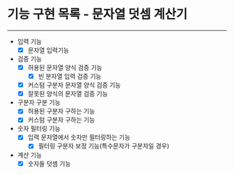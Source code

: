 기능 구현 목록 - 문자열 덧셈 계산기
===========

---

* 입력 기능
    * [x] 문자열 입력기능
* 검증 기능
    * [x] 허용된 문자열 양식 검증 기능
        * [x] 빈 분자열 입력 검증 기능
    * [x] 커스텀 구분자 문자열 양식 검증 기능
    * [x] 잘못된 양식의 문자열 검증 기능
* 구분자 구분 기능
    * [x] 허용된 구분자 구하는 기능
    * [x] 커스텀 구분자 구하는 기능

* 숫자 필터링 기능
    * [x] 입력 문자열에서 숫자만 필터링하는 기능
        * [x] 필터링 구분자 보정 기능(특수문자가 구분자일 경우)

* 계산 기능
    * [x] 숫자들 덧셈 기능